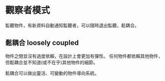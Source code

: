 # 觀察者模式

監聽物件，有新資料自動通知監聽者，可以隨時退出監聽，鬆耦合。


## 鬆耦合 loosely coupled

物件之間並沒有過度依賴，在設計上會更加有彈性。
任何物件都依賴其他物件，但鬆耦合並不知道(或不在乎)其他物件的細節。

鬆耦合可以做出靈活、可變動的物件導向系統。